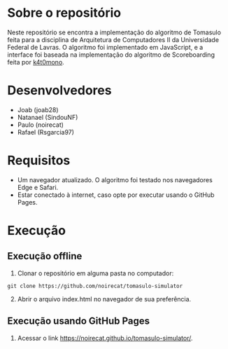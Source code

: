 # Sobre o repositório
Neste repositório se encontra a implementação do algoritmo de Tomasulo feita para a disciplina de Arquitetura de Computadores II da Universidade Federal de Lavras. O algoritmo foi implementado em JavaScript, e a interface foi baseada na implementação do algoritmo de Scoreboarding feita por [k4t0mono](https://github.com/k4t0mono/scoreboarding).

# Desenvolvedores
* Joab (joab28)
* Natanael (SindouNF)
* Paulo (noirecat)
* Rafael (Rsgarcia97)

# Requisitos
* Um navegador atualizado. O algoritmo foi testado nos navegadores Edge e Safari.
* Estar conectado à internet, caso opte por executar usando o GitHub Pages.

# Execução
## Execução offline
1. Clonar o repositório em alguma pasta no computador:
```
git clone https://github.com/noirecat/tomasulo-simulator
```
2. Abrir o arquivo index.html no navegador de sua preferência.

## Execução usando GitHub Pages
1. Acessar o link https://noirecat.github.io/tomasulo-simulator/.
